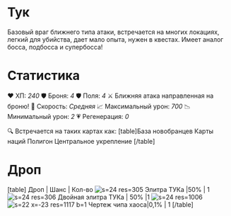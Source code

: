 # Тук
Базовый враг ближнего типа атаки, встречается на многих локациях, легкий для убийства, дает мало опыта, нужен в квестах. Имеет аналог босса, подбосса и супербосса!
# Cтатистика
❤ ХП: *240*
🛡 Броня: *4*
🛡 Поля: *4*
⚔ Ближняя атака направленная на броню!
🏃 Скорость: *Средняя*
📈 Максимальный урон: *700*
📉 Минимальный урон: *2*
💗 Регенерация: *0*

🔍 Встречается на таких картах как:
[table]База новобранцев
Карты наций
Полигон
Центральное укрепление
[/table]
# Дроп
[table] Дроп | Шанс | Кол-во
![s=24 res=305]() Элитра ТУКа |50% | 1
![s=24 res=306]() Двойная элитра ТУКа | 50% |1
![s=24 res=1006]()![s=22 x=-23 res=1117 b=1]() Чертеж чипа хаоса|0,1% | 1
[/table]